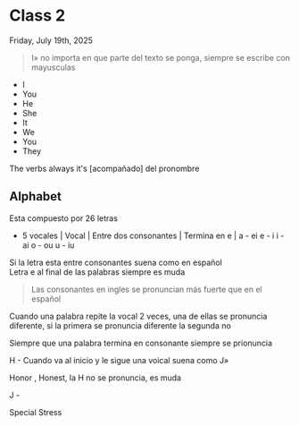# Class 2

Friday, July 19th, 2025

> I» no importa en que parte del texto se ponga, siempre se escribe con mayusculas

- I
- You
- He
- She
- It
- We
- You
- They

The verbs always it's [acompañado] del pronombre

## Alphabet
Esta compuesto por 26 letras

- 5 vocales
| Vocal | Entre dos consonantes | Termina en e | 
a - ei
e - i
i - ai
o - ou
u - iu

Si la letra esta entre consonantes suena como en español  
Letra e al final de las palabras siempre es muda

> Las consonantes en ingles se pronuncian más fuerte que en el español

Cuando una palabra repite la vocal 2 veces, una de ellas se pronuncia diferente, si la primera se pronuncia diferente la segunda no

Siempre que una palabra termina en consonante siempre se prionuncia

H - Cuando va al inicio y le sigue una voical suena como  J»

Honor , Honest, la H no se pronuncia, es muda

J -

Special
Stress
